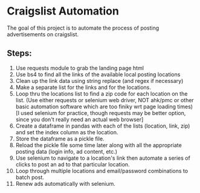 # Craigslist Automation
The goal of this project is to automate the process of posting advertisements on craigslist.

## Steps:
1. Use requests module to grab the landing page html 
2. Use bs4 to find all the links of the available local posting locations
3. Clean up the link data using string replace (and regex if necessary)
4. Make a separate list for the links and for the locations.
5. Loop thru the locations list to find a zip code for each location on the list. (Use either requests or selenium web driver, NOT ahk/pmc or other basic automation software which are too finiky wrt page loading times) [I used selenium for practice, though requests may be better option, since you don't really need an actual web browser]
6. Create a dataframe in pandas with each of the lists (location, link, zip) and set the index column as the location.
8. Store the dataframe as a pickle file.
9. Reload the pickle file some time later along with all the appropriate posting data (login info, ad content, etc.)
10. Use selenium to navigate to a location's link then automate a series of clicks to post an ad to that particular location.
11. Loop through multiple locations and email/password combinations to batch post.
12. Renew ads automatically with selenium.
